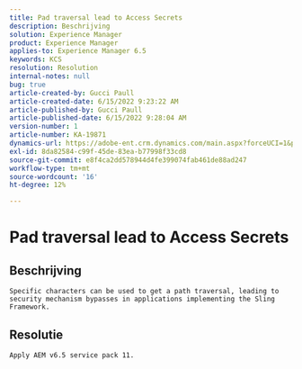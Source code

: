 ```yaml
---
title: Pad traversal lead to Access Secrets
description: Beschrijving
solution: Experience Manager
product: Experience Manager
applies-to: Experience Manager 6.5
keywords: KCS
resolution: Resolution
internal-notes: null
bug: true
article-created-by: Gucci Paull
article-created-date: 6/15/2022 9:23:22 AM
article-published-by: Gucci Paull
article-published-date: 6/15/2022 9:28:04 AM
version-number: 1
article-number: KA-19871
dynamics-url: https://adobe-ent.crm.dynamics.com/main.aspx?forceUCI=1&pagetype=entityrecord&etn=knowledgearticle&id=7d9168ca-8cec-ec11-bb3d-000d3a5c4890
exl-id: 8da82584-c99f-45de-83ea-b77998f33cd8
source-git-commit: e8f4ca2dd578944d4fe399074fab461de88ad247
workflow-type: tm+mt
source-wordcount: '16'
ht-degree: 12%

---
```


# Pad traversal lead to Access Secrets

## Beschrijving


`Specific characters can be used to get a path traversal, leading to security mechanism bypasses in applications implementing the Sling Framework.`


## Resolutie


`Apply AEM v6.5 service pack 11.`
